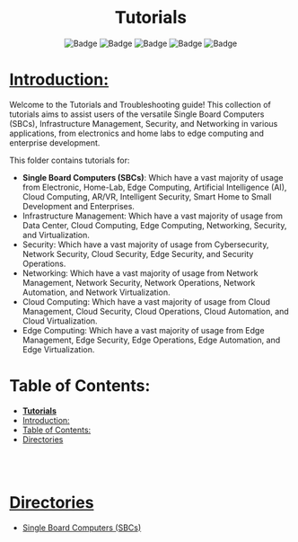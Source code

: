 <br>

<center>

# <font size="6" face="roboto">**Tutorials**</font>

</center>

<div align="center">

![Badge](https://badgen.net/github/license/kaveh-kaviani/tutorials?color=red)
![Badge](https://badgen.net/github/forks/kaveh-kaviani/tutorials?icon=git&color=blue)
![Badge](https://badgen.net/github/watchers/kaveh-kaviani/tutorials?icon=awesome&color=green)
![Badge](https://badgen.net/github/stars/kaveh-kaviani/kaveh-kaviani?icon=graphql&color=blue)
![Badge](https://badgen.net/github/commits/kaveh-kaviani/tutorials?icon=graphql&color=red)

</div>

# [Introduction:](#introduction)

Welcome to the Tutorials and Troubleshooting guide! This collection of tutorials aims to assist users of the versatile Single Board Computers (SBCs), Infrastructure Management, Security, and Networking in various applications, from electronics and home labs to edge computing and enterprise development.

This folder contains tutorials for:
- **Single Board Computers (SBCs)**: Which have a vast majority of usage from Electronic, Home-Lab, Edge Computing, Artificial Intelligence (AI), Cloud Computing, AR/VR, Intelligent Security, Smart Home to Small Development and Enterprises.
- Infrastructure Management: Which have a vast majority of usage from Data Center, Cloud Computing, Edge Computing, Networking, Security, and Virtualization.
- Security: Which have a vast majority of usage from Cybersecurity, Network Security, Cloud Security, Edge Security, and Security Operations.
- Networking: Which have a vast majority of usage from Network Management, Network Security, Network Operations, Network Automation, and Network Virtualization.
- Cloud Computing: Which have a vast majority of usage from Cloud Management, Cloud Security, Cloud Operations, Cloud Automation, and Cloud Virtualization.
- Edge Computing: Which have a vast majority of usage from Edge Management, Edge Security, Edge Operations, Edge Automation, and Edge Virtualization.


# Table of Contents:

- [**Tutorials**](#tutorials)
- [Introduction:](#introduction)
- [Table of Contents:](#table-of-contents)
- [Directories](#directories)

<br>

<br>

# [Directories](#directories)

- [Single Board Computers (SBCs)](/content/sbc/README.md)